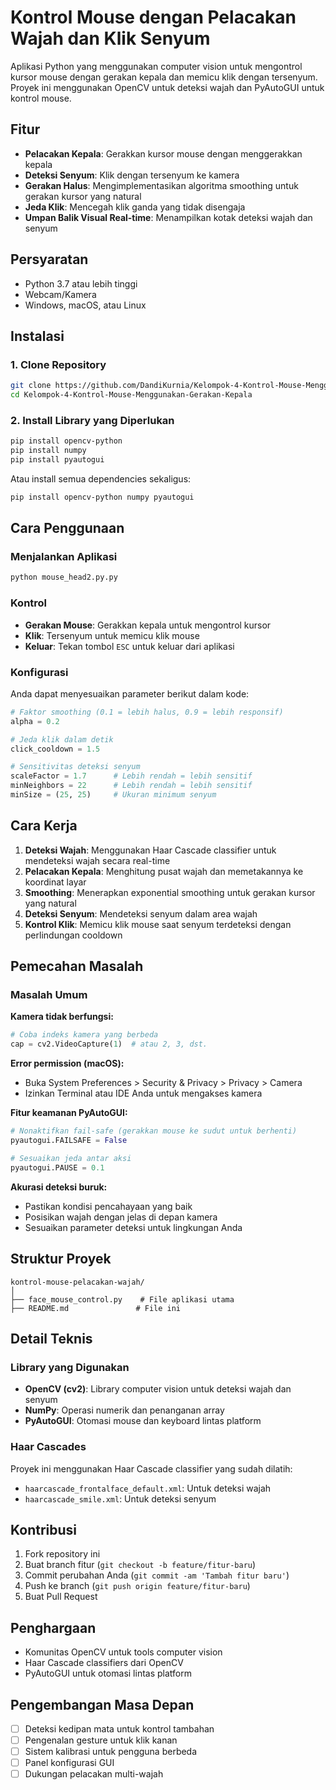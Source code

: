 # Kontrol Mouse dengan Pelacakan Wajah dan Klik Senyum

Aplikasi Python yang menggunakan computer vision untuk mengontrol kursor mouse dengan gerakan kepala dan memicu klik dengan tersenyum. Proyek ini menggunakan OpenCV untuk deteksi wajah dan PyAutoGUI untuk kontrol mouse.

## Fitur

- **Pelacakan Kepala**: Gerakkan kursor mouse dengan menggerakkan kepala
- **Deteksi Senyum**: Klik dengan tersenyum ke kamera
- **Gerakan Halus**: Mengimplementasikan algoritma smoothing untuk gerakan kursor yang natural
- **Jeda Klik**: Mencegah klik ganda yang tidak disengaja
- **Umpan Balik Visual Real-time**: Menampilkan kotak deteksi wajah dan senyum

## Persyaratan

- Python 3.7 atau lebih tinggi
- Webcam/Kamera
- Windows, macOS, atau Linux

## Instalasi

### 1. Clone Repository

```bash
git clone https://github.com/DandiKurnia/Kelompok-4-Kontrol-Mouse-Menggunakan-Gerakan-Kepala
cd Kelompok-4-Kontrol-Mouse-Menggunakan-Gerakan-Kepala
```

### 2. Install Library yang Diperlukan

```bash
pip install opencv-python
pip install numpy
pip install pyautogui
```

Atau install semua dependencies sekaligus:

```bash
pip install opencv-python numpy pyautogui
```

## Cara Penggunaan

### Menjalankan Aplikasi

```bash
python mouse_head2.py.py
```

### Kontrol

- **Gerakan Mouse**: Gerakkan kepala untuk mengontrol kursor
- **Klik**: Tersenyum untuk memicu klik mouse
- **Keluar**: Tekan tombol `ESC` untuk keluar dari aplikasi

### Konfigurasi

Anda dapat menyesuaikan parameter berikut dalam kode:

```python
# Faktor smoothing (0.1 = lebih halus, 0.9 = lebih responsif)
alpha = 0.2

# Jeda klik dalam detik
click_cooldown = 1.5

# Sensitivitas deteksi senyum
scaleFactor = 1.7      # Lebih rendah = lebih sensitif
minNeighbors = 22      # Lebih rendah = lebih sensitif
minSize = (25, 25)     # Ukuran minimum senyum
```

## Cara Kerja

1. **Deteksi Wajah**: Menggunakan Haar Cascade classifier untuk mendeteksi wajah secara real-time
2. **Pelacakan Kepala**: Menghitung pusat wajah dan memetakannya ke koordinat layar
3. **Smoothing**: Menerapkan exponential smoothing untuk gerakan kursor yang natural
4. **Deteksi Senyum**: Mendeteksi senyum dalam area wajah
5. **Kontrol Klik**: Memicu klik mouse saat senyum terdeteksi dengan perlindungan cooldown

## Pemecahan Masalah

### Masalah Umum

**Kamera tidak berfungsi:**

```python
# Coba indeks kamera yang berbeda
cap = cv2.VideoCapture(1)  # atau 2, 3, dst.
```

**Error permission (macOS):**

- Buka System Preferences > Security & Privacy > Privacy > Camera
- Izinkan Terminal atau IDE Anda untuk mengakses kamera

**Fitur keamanan PyAutoGUI:**

```python
# Nonaktifkan fail-safe (gerakkan mouse ke sudut untuk berhenti)
pyautogui.FAILSAFE = False

# Sesuaikan jeda antar aksi
pyautogui.PAUSE = 0.1
```

**Akurasi deteksi buruk:**

- Pastikan kondisi pencahayaan yang baik
- Posisikan wajah dengan jelas di depan kamera
- Sesuaikan parameter deteksi untuk lingkungan Anda

## Struktur Proyek

```
kontrol-mouse-pelacakan-wajah/
│
├── face_mouse_control.py    # File aplikasi utama
├── README.md               # File ini
```

## Detail Teknis

### Library yang Digunakan

- **OpenCV (cv2)**: Library computer vision untuk deteksi wajah dan senyum
- **NumPy**: Operasi numerik dan penanganan array
- **PyAutoGUI**: Otomasi mouse dan keyboard lintas platform

### Haar Cascades

Proyek ini menggunakan Haar Cascade classifier yang sudah dilatih:

- `haarcascade_frontalface_default.xml`: Untuk deteksi wajah
- `haarcascade_smile.xml`: Untuk deteksi senyum

## Kontribusi

1. Fork repository ini
2. Buat branch fitur (`git checkout -b feature/fitur-baru`)
3. Commit perubahan Anda (`git commit -am 'Tambah fitur baru'`)
4. Push ke branch (`git push origin feature/fitur-baru`)
5. Buat Pull Request

## Penghargaan

- Komunitas OpenCV untuk tools computer vision
- Haar Cascade classifiers dari OpenCV
- PyAutoGUI untuk otomasi lintas platform

## Pengembangan Masa Depan

- [ ] Deteksi kedipan mata untuk kontrol tambahan
- [ ] Pengenalan gesture untuk klik kanan
- [ ] Sistem kalibrasi untuk pengguna berbeda
- [ ] Panel konfigurasi GUI
- [ ] Dukungan pelacakan multi-wajah
